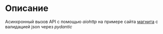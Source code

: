 # Описание

Асинхронный вызов API с помощью _aiohttp_ на примере сайта [магнита](https://magnit.ru/) 
с валидацией json через _pydantic_

